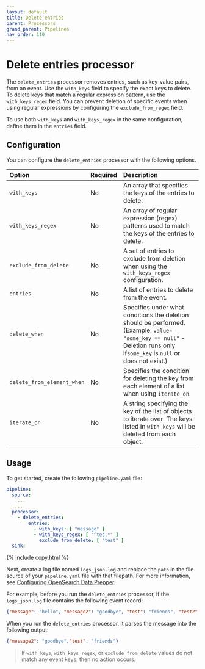 ```yaml
---
layout: default
title: Delete entries
parent: Processors
grand_parent: Pipelines
nav_order: 110
---
```

 
# Delete entries processor

The `delete_entries` processor removes entries, such as key-value pairs, from an event. Use the `with_keys` field to specify
the exact keys to delete. To delete keys that match a regular expression pattern, use the `with_keys_regex` field. You can
prevent deletion of specific events when using regular expressions by configuring the `exclude_from_regex` field.

To use both `with_keys` and `with_keys_regex` in the same configuration, define them in the `entries` field.

## Configuration

You can configure the `delete_entries` processor with the following options.

<!--
This table is autogenerated. Do not edit it.
- name: delete_entries
- pluginType: processor
- source: https://github.com/opensearch-project/data-prepper/blob/c4455a7785bc2da4358067c217be7085e0bc8d0f/data-prepper-plugins/mutate-event-processors/src/main/java/org/opensearch/dataprepper/plugins/processor/mutateevent/DeleteEntryProcessorConfig.java
-->

| Option | Required | Description                                                                                                                                                                                     |
:--- |:---------|:------------------------------------------------------------------------------------------------------------------------------------------------------------------------------------------------
| `with_keys` | No       | An array that specifies the keys of the entries to delete.                                                                                                                                      |
| `with_keys_regex` | No       | An array of regular expression (regex) patterns used to match the keys of the entries to delete.                                                                                                    |
| `exclude_from_delete` | No | A set of entries to exclude from deletion when using the `with_keys_regex` configuration.                                                                                                       |
| `entries` | No | A list of entries to delete from the event.                                                                                                                                                     |
| `delete_when` | No | Specifies under what conditions the deletion should be performed. (Example: `value= "some_key == null"` - Deletion runs only if`some_key` is `null` or does not exist.)                |
|`delete_from_element_when` | No | Specifies the condition for deleting the key from each element of a list when using `iterate_on`.                                                                                             |
| `iterate_on` | No | A string specifying the key of the list of objects to iterate over. The keys listed in `with_keys` will be deleted from each object.                                                                             

## Usage

To get started, create the following `pipeline.yaml` file:

```yaml
pipeline:
  source:
    ...
  ....
  processor:
    - delete_entries:
        entries:
          - with_keys: [ "message" ]
          - with_keys_regex: [ "^tes.*" ]
            exclude_from_delete: [ "test" ]
  sink:
```
{% include copy.html %}

Next, create a log file named `logs_json.log` and replace the `path` in the file source of your `pipeline.yaml` file with that filepath. For more information, see [Configuring OpenSearch Data Prepper]({{site.url}}{{site.baseurl}}/data-prepper/getting-started/#2-configuring-data-prepper).

For example, before you run the `delete_entries` processor, if the `logs_json.log` file contains the following event record:

```json
{"message": "hello", "message2": "goodbye", "test": "friends", "test2": "are", "test3": "kind"}
```

When you run the `delete_entries` processor, it parses the message into the following output:

```json
{"message2": "goodbye","test": "friends"}
```

> If `with_keys`, `with_keys_regex`, or `exclude_from_delete` values do not match any event keys, then no action occurs.
